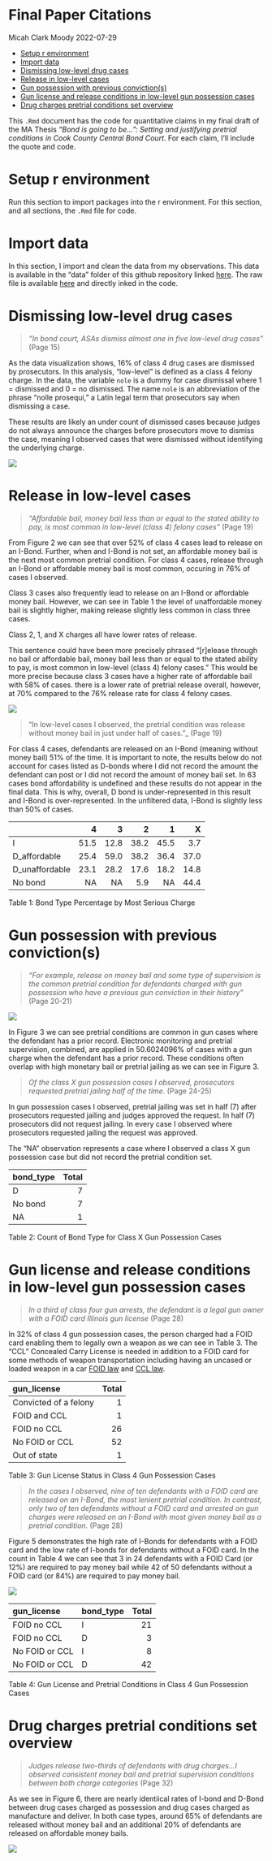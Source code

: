 Final Paper Citations
================
Micah Clark Moody
2022-07-29

-   [Setup r environment](#setup-r-environment)
-   [Import data](#import-data)
-   [Dismissing low-level drug cases](#dismissing-low-level-drug-cases)
-   [Release in low-level cases](#release-in-low-level-cases)
-   [Gun possession with previous
    conviction(s)](#gun-possession-with-previous-convictions)
-   [Gun license and release conditions in low-level gun possession
    cases](#gun-license-and-release-conditions-in-low-level-gun-possession-cases)
-   [Drug charges pretrial conditions set
    overview](#drug-charges-pretrial-conditions-set-overview)

This `.Rmd` document has the code for quantitative claims in my final
draft of the MA Thesis *“Bond is going to be…”: Setting and justifying
pretrial conditions in Cook County Central Bond Court*. For each claim,
I’ll include the quote and code.

# Setup r environment

Run this section to import packages into the r environment. For this
section, and all sections, the `.Rmd` file for code.

# Import data

In this section, I import and clean the data from my observations. This
data is available in the “data” folder of this github repository linked
[here](https://github.com/MicahCM/bond_court/blob/main/data/data_cleaned.csv).
The raw file is available
[here](https://raw.githubusercontent.com/MicahCM/bond_court/main/data/data_cleaned.csv)
and directly inked in the code.

# Dismissing low-level drug cases

> *“In bond court, ASAs dismiss almost one in five low-level drug
> cases”* (Page 15)

As the data visualization shows, 16% of class 4 drug cases are dismissed
by prosecutors. In this analysis, “low-level” is defined as a class 4
felony charge. In the data, the variable `nole` is a dummy for case
dismissal where 1 = dismissed and 0 = no dismissed. The name `nole` is
an abbreviation of the phrase “nolle prosequi,” a Latin legal term that
prosecutors say when dismissing a case.

These results are likely an under count of dismissed cases because
judges do not always announce the charges before prosecutors move to
dismiss the case, meaning I observed cases that were dismissed without
identifying the underlying charge.

![](final_paper_citations_files/figure-gfm/dismissing%20low-level%20drug%20cases-1.png)<!-- -->

# Release in low-level cases

> *“Affordable bail, money bail less than or equal to the stated ability
> to pay, is most common in low-level (class 4) felony cases”* (Page 19)

From Figure 2 we can see that over 52% of class 4 cases lead to release
on an I-Bond. Further, when and I-Bond is not set, an affordable money
bail is the next most common pretrial condition. For class 4 cases,
release through an I-Bond or affordable money bail is most common,
occuring in 76% of cases I observed.

Class 3 cases also frequently lead to release on an I-Bond or affordable
money bail. However, we can see in Table 1 the level of unaffordable
money bail is slightly higher, making release slightly less common in
class three cases.

Class 2, 1, and X charges all have lower rates of release.

This sentence could have been more precisely phrased “\[r\]elease
through no bail or affordable bail, money bail less than or equal to the
stated ability to pay, is most common in low-level (class 4) felony
cases.” This would be more precise because class 3 cases have a higher
rate of affordable bail with 58% of cases. there is a lower rate of
pretrial release overall, however, at 70% compared to the 76% release
rate for class 4 felony cases.

![](final_paper_citations_files/figure-gfm/release%20in%20low-level%20cases-1.png)<!-- -->

> “In low-level cases I observed, the pretrial condition was release
> without money bail in just under half of cases.”\_ (Page 19)

For class 4 cases, defendants are released on an I-Bond (meaning without
money bail) 51% of the time. It is important to note, the results below
do not account for cases listed as D-bonds where I did not record the
amount the defendant can post or I did not record the amount of money
bail set. In 63 cases bond affordability is undefined and these results
do not appear in the final data. This is why, overall, D bond is
under-represented in this result and I-Bond is over-represented. In the
unfiltered data, I-Bond is slightly less than 50% of cases.

|                |    4 |    3 |    2 |    1 |    X |
|:---------------|-----:|-----:|-----:|-----:|-----:|
| I              | 51.5 | 12.8 | 38.2 | 45.5 |  3.7 |
| D_affordable   | 25.4 | 59.0 | 38.2 | 36.4 | 37.0 |
| D_unaffordable | 23.1 | 28.2 | 17.6 | 18.2 | 14.8 |
| No bond        |   NA |   NA |  5.9 |   NA | 44.4 |

Table 1: Bond Type Percentage by Most Serious Charge

# Gun possession with previous conviction(s)

> *“For example, release on money bail and some type of supervision is
> the common pretrial condition for defendants charged with gun
> possession who have a previous gun conviction in their history”* (Page
> 20-21)

![](final_paper_citations_files/figure-gfm/conditions%20for%20gun%20case%20with%20prior%20record-1.png)<!-- -->

In Figure 3 we can see pretrial conditions are common in gun cases where
the defendant has a prior record. Electronic monitoring and pretrial
supervision, combined, are applied in 50.6024096% of cases with a gun
charge when the defendant has a prior record. These conditions often
overlap with high monetary bail or pretrial jailing as we can see in
Figure 3.

> *Of the class X gun possession cases I observed, prosecutors requested
> pretrial jailing half of the time.* (Page 24-25)

In gun possession cases I observed, pretrial jailing was set in half (7)
after prosecutors requested jailing and judges approved the request. In
half (7) prosecutors did not request jailing. In every case I observed
where prosecutors requested jailing the request was approved.

The “NA” observation represents a case where I observed a class X gun
possession case but did not record the pretrial condition set.

| bond_type | Total |
|:----------|------:|
| D         |     7 |
| No bond   |     7 |
| NA        |     1 |

Table 2: Count of Bond Type for Class X Gun Possession Cases

# Gun license and release conditions in low-level gun possession cases

> *In a third of class four gun arrests, the defendant is a legal gun
> owner with a FOID card Illinois gun license* (Page 28)

In 32% of class 4 gun possession cases, the person charged had a FOID
card enabling them to legally own a weapon as we can see in Table 3. The
“CCL” Concealed Carry License is needed in addition to a FOID card for
some methods of weapon transportation including having an uncased or
loaded weapon in a car [FOID
law](https://www.ilga.gov/legislation/ilcs/ilcs3.asp?ActID=1657&ChapterID=39)
and [CCL
law](https://www.ilga.gov/legislation/ilcs/ilcs3.asp?ActID=3497&ChapterID=39).

| gun_license           | Total |
|:----------------------|------:|
| Convicted of a felony |     1 |
| FOID and CCL          |     1 |
| FOID no CCL           |    26 |
| No FOID or CCL        |    52 |
| Out of state          |     1 |

Table 3: Gun License Status in Class 4 Gun Possession Cases

> *In the cases I observed, nine of ten defendants with a FOID card are
> released on an I-Bond, the most lenient pretrial condition. In
> contrast, only two of ten defendants without a FOID card and arrested
> on gun charges were released on an I-Bond with most given money bail
> as a pretrial condition.* (Page 28)

Figure 5 demonstrates the high rate of I-Bonds for defendants with a
FOID card and the low rate of I-bonds for defendants without a FOID
card. In the count in Table 4 we can see that 3 in 24 defendants with a
FOID Card (or 12%) are required to pay money bail while 42 of 50
defendants without a FOID card (or 84%) are required to pay money bail.

![](final_paper_citations_files/figure-gfm/unnamed-chunk-1-1.png)<!-- -->

| gun_license    | bond_type | Total |
|:---------------|:----------|------:|
| FOID no CCL    | I         |    21 |
| FOID no CCL    | D         |     3 |
| No FOID or CCL | I         |     8 |
| No FOID or CCL | D         |    42 |

Table 4: Gun License and Pretrial Conditions in Class 4 Gun Possession
Cases

# Drug charges pretrial conditions set overview

> *Judges release two-thirds of defendants with drug charges…I observed
> consistent money bail and pretrial supervision conditions between both
> charge categories* (Page 32)

As we see in Figure 6, there are nearly identiical rates of I-bond and
D-Bond between drug cases charged as possession and drug cases charged
as manufacture and deliver. In both case types, around 65% of defendants
are released without money bail and an additional 20% of defendants are
released on affordable money bails.

![](final_paper_citations_files/figure-gfm/unnamed-chunk-2-1.png)<!-- -->
